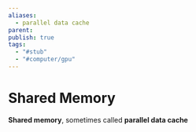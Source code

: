 ```yaml
---
aliases:
  - parallel data cache
parent: 
publish: true
tags:
  - "#stub"
  - "#computer/gpu"
---
```


# Shared Memory
**Shared memory**, sometimes called **parallel data cache**